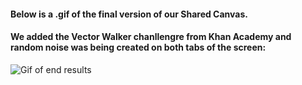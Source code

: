 #### Below is a .gif of the final version of our Shared Canvas. 
#### We added the Vector Walker chanllengre from Khan Academy and random noise was being created on both tabs of the screen:

![Gif of end results](https://github.com/AYJACKSON-ICS4U/shared-drawing-canvas-websockets-and-p5-js-2cci-gang/blob/master/Shorterone.gif)
